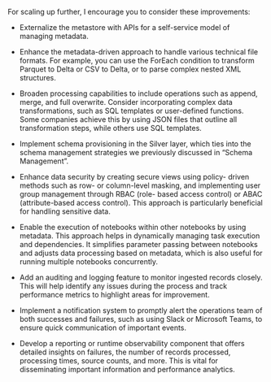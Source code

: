 For scaling up further, I encourage you to consider these improvements:

- Externalize the metastore with APIs for a self-service model of managing metadata.

- Enhance the metadata-driven approach to handle various technical file formats. For example, you can use the ForEach condition to transform Parquet to Delta or CSV to Delta, or to parse complex nested XML structures.

- Broaden processing capabilities to include operations such as append, merge, and full overwrite. Consider incorporating complex data transformations, such as SQL templates or user-defined functions. Some companies achieve this by using JSON files that outline all transformation steps, while others use SQL templates.

- Implement schema provisioning in the Silver layer, which ties into the schema management strategies we previously discussed in “Schema Management”.

- Enhance data security by creating secure views using policy- driven methods such as row- or column-level masking, and implementing user group management through RBAC (role- based access control) or ABAC (attribute-based access control). This approach is particularly beneficial for handling sensitive data.
 
- Enable the execution of notebooks within other notebooks by using metadata. This approach helps in dynamically managing task execution and dependencies. It simplifies parameter passing between notebooks and adjusts data processing based on metadata, which is also useful for running multiple notebooks concurrently.

- Add an auditing and logging feature to monitor ingested records closely. This will help identify any issues during the process and track performance metrics to highlight areas for improvement.

- Implement a notification system to promptly alert the operations team of both successes and failures, such as using Slack or Microsoft Teams, to ensure quick communication of important events.

- Develop a reporting or runtime observability component that offers detailed insights on failures, the number of records processed, processing times, source counts, and more. This is vital for disseminating important information and performance analytics.
